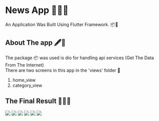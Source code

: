# News App 📰📱🧠

An  Application Was Built Using Flutter Framework. 📦📑

## About The app 🖋️📖  

The package 📦 was used is dio for handling api services (Get The Data From The Internet)   
There are two screens in this app in the 'views' folder 📂  
1) home_view  
2) category_view  

## The Final Result 🧰💪😎 

<img src="news-app-assets/1695587439131.jpg">  

<img src="news-app-assets/1695587439103.jpg">  

<img src="news-app-assets/1695587439113.jpg">  

<img src="news-app-assets/1695587439082.jpg">  

<img src="news-app-assets/1695587439093.jpg">  

<img src="news-app-assets/1695587439122.jpg">  



